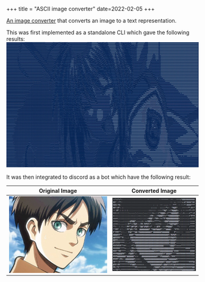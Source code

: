+++
title = "ASCII image converter"
date=2022-02-05
+++

[An image converter](https://github.com/YassineHaouzane/ASCII-Bot) that converts an image to a text representation.

This was first implemented as a standalone CLI which gave the following results: 
![ascii](/img/ascii.jpg)

It was then integrated to discord as a bot which have the following result: 

Original Image | Converted Image 
--- | ---
![eren](/img/eren.png)	| ![eren](/img/eren_ascii.png)